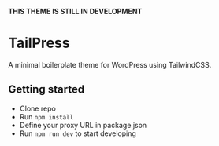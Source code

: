 **THIS THEME IS STILL IN DEVELOPMENT**

# TailPress
A minimal boilerplate theme for WordPress using TailwindCSS.

## Getting started
* Clone repo
* Run `npm install`
* Define your proxy URL in package.json
* Run `npm run dev` to start developing